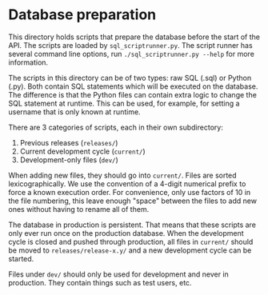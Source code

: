 # Database preparation

This directory holds scripts that prepare the database before the start of the API. The scripts are loaded by `sql_scriptrunner.py`. The script runner has several command line options, run `./sql_scriptrunner.py --help` for more information.

The scripts in this directory can be of two types: raw SQL (.sql) or Python (.py). Both contain SQL statements which will be executed on the database. The difference is that the Python files can contain extra logic to change the SQL statement at runtime. This can be used, for example, for setting a username that is only known at runtime.

There are 3 categories of scripts, each in their own subdirectory:

1. Previous releases (`releases/`)
2. Current development cycle (`current/`)
3. Development-only files (`dev/`)

When adding new files, they should go into `current/`. Files are sorted lexicographically. We use the convention of a 4-digit numerical prefix to force a known execution order. For convenience, only use factors of 10 in the file numbering, this leave enough "space" between the files to add new ones without having to rename all of them.

The database in production is persistent. That means that these scripts are only ever run once on the production database. When the development cycle is closed and pushed through production, all files in `current/` should be moved to `releases/release-x.y/` and a new development cycle can be started.

Files under `dev/` should only be used for development and never in production. They contain things such as test users, etc.
